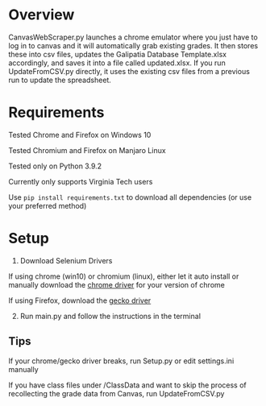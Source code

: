 # Overview

CanvasWebScraper.py launches a chrome emulator where you just have to log in to canvas and it will automatically grab existing grades. It then stores these into csv files, updates the Galipatia Database Template.xlsx accordingly, and saves it into a file called updated.xlsx. If you run UpdateFromCSV.py directly, it uses the existing csv files from a previous run to update the spreadsheet.

# Requirements

Tested Chrome and Firefox on Windows 10

Tested Chromium and Firefox on Manjaro Linux

Tested only on Python 3.9.2

Currently only supports Virginia Tech users

Use ``pip install requirements.txt`` to download all dependencies (or use your preferred method)

# Setup

1. Download Selenium Drivers

If using chrome (win10) or chromium (linux), either let it auto install or manually download the [chrome driver](https://chromedriver.chromium.org/downloads) for your version of chrome

If using Firefox, download the [gecko driver](https://github.com/mozilla/geckodriver/releases/tag/latest)

2. Run main.py and follow the instructions in the terminal

## Tips

If your chrome/gecko driver breaks, run Setup.py or edit settings.ini manually

If you have class files under /ClassData and want to skip the process of recollecting the grade data from Canvas, run UpdateFromCSV.py
